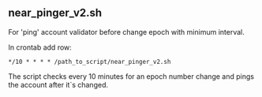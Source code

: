 ## near_pinger_v2.sh
For 'ping' account validator before change epoch with minimum interval.

In crontab add row:
```
*/10 * * * * /path_to_script/near_pinger_v2.sh
```
The script checks every 10 minutes for an epoch number change and pings the account after it`s changed.
